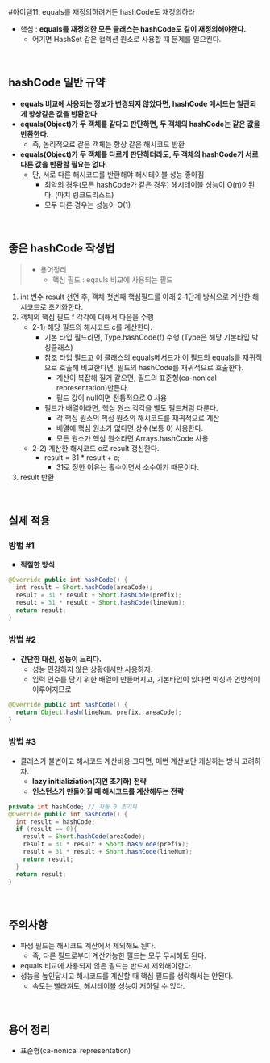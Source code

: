 #아이템11. equals를 재정의하려거든 hashCode도 재정의하라

- 핵심 : __equals를 재정의한 모든 클래스는 hashCode도 같이 재정의해야한다.__
  - 어기면 HashSet 같은 컬렉션 원소로 사용할 때 문제를 일으킨다.

<br/>

## hashCode 일반 규약

- __equals 비교에 사용되는 정보가 변경되지 않았다면, hashCode 메서드는 일관되게 항상같은 값을 반환한다.__
- __equals(Object)가 두 객체를 같다고 판단하면, 두 객체의 hashCode는 같은 값을 반환한다.__
  - 즉, 논리적으로 같은 객체는 항상 같은 해시코드 반환
- __equals(Object)가 두 객체를 다르게 판단하더라도, 두 객체의 hashCode가 서로 다른 값을 반환할 필요는 없다.__
    - 단, 서로 다른 해시코드를 반환해야 해시테이블 성능 좋아짐
      - 최악의 경우(모든 hashCode가 같은 경우) 헤시테이블 성능이 O(n)이된다. (마치 링크드리스트)
      - 모두 다른 경우는 성능이 O(1)

<br/>

## 좋은 hashCode 작성법

> - 용어정리  
>   - 핵심 필드 : eqauls 비교에 사용되는 필드

1. int 변수 result 선언 후, 객체 첫번째 핵심필드를 아래 2-1단계 방식으로 계산한 해시코드로 초기화한다.
2. 객체의 핵심 필드 f 각각에 대해서 다음을 수행
    - 2-1) 해당 필드의 해시코드 c를 계산한다.
      - 기본 타입 필드라면, Type.hashCode(f) 수행 (Type은 해당 기본타입 박싱클래스)
      - 참조 타입 필드고 이 클래스의 equals메서드가 이 필드의 equals를 재귀적으로 호출해 비교한다면, 필드의 hashCode를 재귀적으로 호출한다.
        - 계산이 복잡해 질거 같으면, 필드의 표준형(ca-nonical representation)만든다.
        - 필드 값이 null이면 전통적으로 0 사용
      - 필드가 배열이라면, 핵심 원소 각각을 별도 필드처럼 다룬다.
        - 각 핵심 원소의 핵심 원소의 해시코드를 재귀적으로 계산
        - 배열에 핵심 원소가 없다면 상수(보통 0) 사용한다.
        - 모든 원소가 핵심 원소라면 Arrays.hashCode 사용
    - 2-2) 계산한 해시코드 c로 result 갱신한다.
      - result = 31 * result + c;
        - 31로 정한 이유는 홀수이면서 소수이기 때문이다.
3. result 반환

<br/>

## 실제 적용
### 방법 #1
- __적절한 방식__
```java
@Override public int hashCode() {
  int result = Short.hashCode(areaCode);
  result = 31 * result + Short.hashCode(prefix);
  result = 31 * result + Short.hashCode(lineNum);
  return result;
}
```

### 방법 #2
  - __간단한 대신, 성능이 느리다.__
    - 성능 민감하지 않은 상황에서만 사용하자.
    - 입력 인수를 담기 위한 배열이 만들어지고, 기본타입이 있다면 박싱과 언방식이 이루어지므로
```java
@Override public int hashCode() {
  return Object.hash(lineNum, prefix, areaCode);
}
```

### 방법 #3
  - 클래스가 불변이고 해시코드 계산비용 크다면, 매번 계산보단 캐싱하는 방식 고려하자.
    - __lazy initializiation(지연 초기화) 전략__
    - __인스턴스가 만들어질 때 해시코드를 계산해두는 전략__
```java
private int hashCode; // 자동 0 초기화
@Override public int hashCode() {
  int result = hashCode;
  if (result == 0){
    result = Short.hashCode(areaCode);
    result = 31 * result + Short.hashCode(prefix);
    result = 31 * result + Short.hashCode(lineNum);
    return result;
  }
  return result;
}
```

<br/>

## 주의사항
  - 파생 필드는 해시코드 계산에서 제외해도 된다.
    - 즉, 다른 필드로부터 계산가능한 필드는 모두 무시해도 된다.
  - equals 비교에 사용되지 않은 필드는 반드시 제외해야한다.
  - 성능을 높인답시고 해시코드를 계산할 때 핵심 필드를 생략해서는 안된다.
    - 속도는 빨라져도, 헤시테이블 성능이 저하될 수 있다.

<br/>

## 용어 정리
- 표준형(ca-nonical representation)
